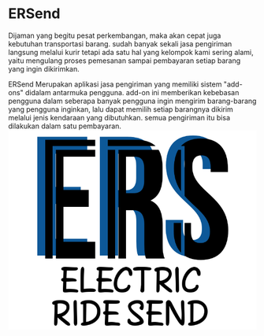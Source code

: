 # ERSend
Dijaman yang begitu pesat perkembangan, maka akan cepat juga kebutuhan transportasi barang. sudah banyak sekali jasa pengiriman langsung melalui kurir tetapi ada satu hal yang kelompok kami sering alami, yaitu mengulang proses pemesanan sampai pembayaran setiap barang yang ingin dikirimkan.

ERSend Merupakan aplikasi jasa pengiriman yang memiliki sistem "add-ons" didalam antarmuka pengguna. add-on ini memberikan kebebasan pengguna dalam seberapa banyak pengguna ingin mengirim barang-barang yang pengguna inginkan, lalu dapat memilih setiap barangnya dikirim melalui jenis kendaraan yang dibutuhkan. semua pengiriman itu bisa dilakukan dalam satu pembayaran.
![icon ERS](./PNGs/ERSLogo.png)
